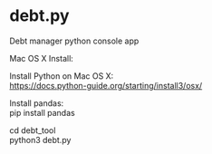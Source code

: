 # debt.py

Debt manager python console app

Mac OS X Install:  

Install Python on Mac OS X:  
https://docs.python-guide.org/starting/install3/osx/

Install pandas:  
pip install pandas

cd debt_tool  
python3 debt.py
